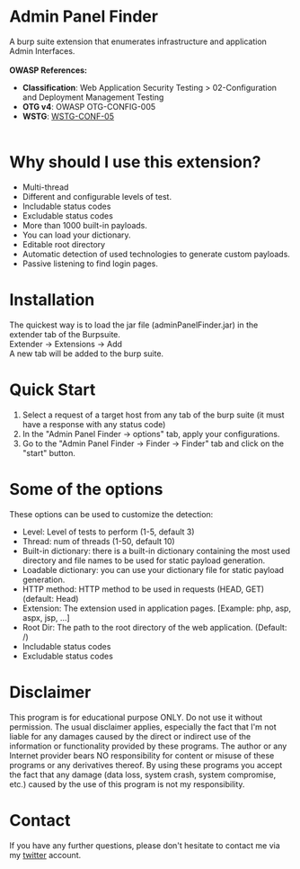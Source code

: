 # Admin Panel Finder
 A burp suite extension that enumerates infrastructure and application Admin Interfaces. </br></br>
<b>OWASP References:</b>
* <b>Classification</b>: Web Application Security Testing > 02-Configuration and Deployment Management Testing
* <b>OTG v4</b>: OWASP OTG-CONFIG-005
* <b>WSTG</b>: <a href="https://owasp.org/www-project-web-security-testing-guide/v42/4-Web_Application_Security_Testing/02-Configuration_and_Deployment_Management_Testing/05-Enumerate_Infrastructure_and_Application_Admin_Interfaces">WSTG-CONF-05</a></br></br>

# Why should I use this extension?
* Multi-thread
* Different and configurable levels of test.
* Includable status codes
* Excludable status codes
* More than 1000 built-in payloads.
* You can load your dictionary.
* Editable root directory
* Automatic detection of used technologies to generate custom payloads.
* Passive listening to find login pages.

# Installation
The quickest way is to load the jar file (adminPanelFinder.jar) in the extender tab of the Burpsuite.</br>
Extender -> Extensions -> Add</br>
A new tab will be added to the burp suite.</br>

# Quick Start
1. Select a request of a target host from any tab of the burp suite (it must have a response with any status code)
2. In the "Admin Panel Finder -> options" tab, apply your configurations.
3. Go to the "Admin Panel Finder -> Finder -> Finder" tab and click on the "start" button.


# Some of the options
These options can be used to customize the detection:
* Level: Level of tests to perform (1-5, default 3)
* Thread: num of threads (1-50, default 10)
* Built-in dictionary: there is a built-in dictionary containing the most used directory and file names to be used for static payload generation.
* Loadable dictionary: you can use your dictionary file for static payload generation.
* HTTP method: HTTP method to be used in requests (HEAD, GET)(default: Head)
* Extension: The extension used in application pages. [Example: php, asp, aspx, jsp, ...] 
* Root Dir: The path to the root directory of the web application. (Default: /)
* Includable status codes
* Excludable status codes

# Disclaimer
This program is for educational purpose ONLY. Do not use it without permission. The usual disclaimer applies, especially the fact that I'm not liable for any damages caused by the direct or indirect use of the information or functionality provided by these programs. The author or any Internet provider bears NO responsibility for content or misuse of these programs or any derivatives thereof. By using these programs you accept the fact that any damage (data loss, system crash, system compromise, etc.) caused by the use of this program is not my responsibility.

# Contact
If you have any further questions, please don't hesitate to contact me via my <a href="https://twitter.com/MoeinFatehi">twitter</a> account.
